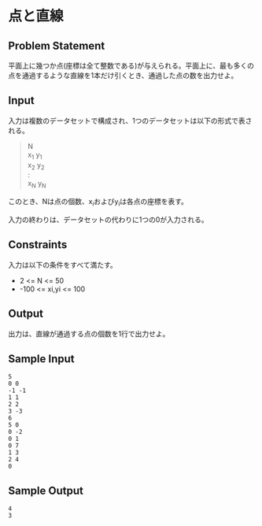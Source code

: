 点と直線
=

Problem Statement
-

平面上に幾つか点(座標は全て整数である)が与えられる。平面上に、最も多くの点を通過するような直線を1本だけ引くとき、通過した点の数を出力せよ。

Input
-

入力は複数のデータセットで構成され、1つのデータセットは以下の形式で表される。

> N<br>
> x<sub>1</sub> y<sub>1</sub><br>
> x<sub>2</sub> y<sub>2</sub><br>
> :<br>
> x<sub>N</sub> y<sub>N</sub><br>

このとき、Nは点の個数、x<sub>i</sub>およびy<sub>i</sub>は各点の座標を表す。

入力の終わりは、データセットの代わりに1つの0が入力される。

Constraints
-

入力は以下の条件をすべて満たす。

* 2 <= N <= 50
* -100 <= xi,yi <= 100

Output
-

出力は、直線が通過する点の個数を1行で出力せよ。

Sample Input
-

    5
    0 0
    -1 -1
    1 1
    2 2
    3 -3
    6
    5 0
    0 -2
    0 1
    0 7
    1 3
    2 4
    0

Sample Output
--

    4
    3

